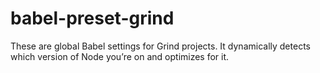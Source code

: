 # babel-preset-grind

These are global Babel settings for Grind projects.  It dynamically detects which version of Node you’re on and optimizes for it.
